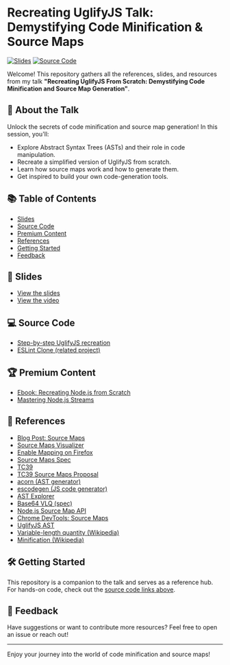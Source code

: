 # Recreating UglifyJS Talk: Demystifying Code Minification & Source Maps

[![Slides](https://img.shields.io/badge/Slides-View-blue)](https://ewbr.cc/recreating-uglify-slides)
[![Source Code](https://img.shields.io/badge/Source%20Code-GitHub-green)](https://bit.ly/creating-your-own-uglifyjs-code)

Welcome! This repository gathers all the references, slides, and resources from my talk **"Recreating UglifyJS From Scratch: Demystifying Code Minification and Source Map Generation"**.

## 🚀 About the Talk

Unlock the secrets of code minification and source map generation! In this session, you'll:

- Explore Abstract Syntax Trees (ASTs) and their role in code manipulation.
- Recreate a simplified version of UglifyJS from scratch.
- Learn how source maps work and how to generate them.
- Get inspired to build your own code-generation tools.

## 📚 Table of Contents

- [Slides](#slides)
- [Source Code](#source-code)
- [Premium Content](#premium-content)
- [References](#references)
- [Getting Started](#getting-started)
- [Feedback](#feedback)

## 🎤 Slides

- [View the slides](https://ewbr.cc/recreating-uglify-code)
- [View the video](https://ewbr.cc/uglify-video)

## 💻 Source Code

- [Step-by-step UglifyJS recreation](https://ewbr.cc/recreating-uglify-code)
- [ESLint Clone (related project)](https://github.com/ErickWendel/eslint-clone)

## 🏆 Premium Content

- [Ebook: Recreating Node.js from Scratch](https://bit.ly/ebook-recreating-nodejs)
- [Mastering Node.js Streams](https://bit.ly/nodejs-streams-training)

## 🔗 References

- [Blog Post: Source Maps](https://web.dev/source-maps/)
- [Source Maps Visualizer](https://sokra.github.io/source-map-visualization/)
- [Enable Mapping on Firefox](https://umaar.com/dev-tips/96-resolve-variable-names)
- [Source Maps Spec](https://sourcemaps.info/spec.html)
- [TC39](https://tc39.es/)
- [TC39 Source Maps Proposal](https://docs.google.com/document/d/1U1RGAehQwRypUTovF1KRlpiOFze0b-_2gc6fAH0KY0k/edit#)
- [acorn (AST generator)](https://www.npmjs.com/package/acorn)
- [escodegen (JS code generator)](https://www.npmjs.com/package/escodegen)
- [AST Explorer](https://astexplorer.net/)
- [Base64 VLQ (spec)](https://tc39.es/ecma426/#sec-base64-vlq)
- [Node.js Source Map API](https://nodejs.org/docs/v22.16.0/api/module.html#sourcemapfindoriginlinenumber-columnnumber)
- [Chrome DevTools: Source Maps](https://developer.chrome.com/docs/devtools/javascript/source-maps)
- [UglifyJS AST](https://github.com/mishoo/UglifyJS/blob/v2.0/lib/ast.js)
- [Variable-length quantity (Wikipedia)](https://en.wikipedia.org/wiki/Variable-length_quantity)
- [Minification (Wikipedia)](https://en.wikipedia.org/wiki/Minification_%28programming%29)

## 🛠️ Getting Started

This repository is a companion to the talk and serves as a reference hub. For hands-on code, check out the [source code links above](#source-code).

## 💬 Feedback

Have suggestions or want to contribute more resources? Feel free to open an issue or reach out!

---

Enjoy your journey into the world of code minification and source maps!
